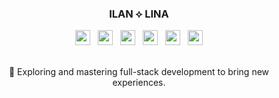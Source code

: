 <link rel="stylesheet" type='text/css' href="https://cdn.jsdelivr.net/gh/devicons/devicon@latest/devicon.min.css" /> 

### <p align=center>ILAN ⟡ LINA</p>

<div align=center>
  <img src="https://cdn.jsdelivr.net/gh/devicons/devicon@latest/icons/typescript/typescript-plain.svg" style="width:24px;" />
  &nbsp;
  <img src="https://cdn.jsdelivr.net/gh/devicons/devicon@latest/icons/css3/css3-original.svg" style="width:24px;" />
  &nbsp;
  <img src="https://cdn.jsdelivr.net/gh/devicons/devicon@latest/icons/react/react-original.svg" style="width:24px;" />
  &nbsp;
  <img src="https://cdn.jsdelivr.net/gh/devicons/devicon@latest/icons/tailwindcss/tailwindcss-original.svg" style="width:24px;" />
  &nbsp;
  <img src="https://cdn.jsdelivr.net/gh/devicons/devicon@latest/icons/mysql/mysql-original.svg" style="width:24px;" />
  &nbsp;
  <img src="https://cdn.jsdelivr.net/gh/devicons/devicon@latest/icons/photoshop/photoshop-original.svg" style="width:24px;" />
</div>
&nbsp;
<p align=center>🌌 Exploring and mastering full-stack development to bring new experiences.</p>


<!--
**llxna/llxna** is a ✨ _special_ ✨ repository because its `README.md` (this file) appears on your GitHub profile.

Here are some ideas to get you started:

- 🔭 I’m currently working on ...
- 🌱 I’m currently learning ...
- 👯 I’m looking to collaborate on ...
- 🤔 I’m looking for help with ...
- 💬 Ask me about ...
- 📫 How to reach me: ...
- 😄 Pronouns: ...
- ⚡ Fun fact: ...
-->
